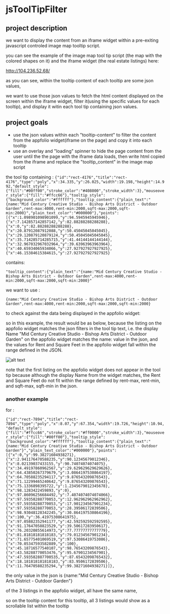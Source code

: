 # jsToolTipFilter

## project description 

we want to display the content from an iframe widget within a pre-exiting javascript controled image map tooltip script.

you can see the example of the image map tool tip script (the map with the colored shapes on it) and the iframe widget (the real estate listings) here:

http://104.236.52.68/

as you can see, within the tooltip content of each tooltip are some json values,

we want to use those json values to fetch the html content displayed on the screen within the iframe widget, filter it(using the specific values for each tooltip), and display it witin each tool tip containing json values. 


## project goals

- use the json values within each "tooltip-content" to filter the content from the appfolio widget(iframe on the page) and copy it into each tooltip
- use an overlay and "loading" spinner to hide the page content from the user until the the page with the iframe data loads, then write html copied from the iframe and replace the "tooltip_content" in the image map script

the tool tip containing :
`
{"id":"rect-4176","title":"rect-4176","type":"poly","x":34.335,"y":26.025,"width":19.198,"height":14.992,"default_style":{"fill":"#00ff00","stroke_color":"#408000","stroke_width":3},"mouseover_style":{"fill":"#ffcc66"},"tooltip_style":{"background_color":"#ffffff"},"tooltip_content":{"plain_text":"{name:"Mid Century Creative Studio - Bishop Arts District - Outdoor Garden",rent-max:4000,rent-min:2000,sqft-max:2000,sqft-min:2000}","plain_text_color":"#000000"},"points":[{"x":1.098901098901099,"y":94.5945945945946},{"x":7.142857142857142,"y":82.88288288288288},{"x":0,"y":82.88288288288288},{"x":20.87912087912088,"y":50.45045045045045},{"x":29.120879120879124,"y":50.45045045045045},{"x":35.714285714285715,"y":41.44144144144144},{"x":32.967032967032964,"y":39.63963963963964},{"x":40.65934065934066,"y":27.927927927927925},{"x":46.15384615384615,"y":27.927927927927925}
`

contains: 

`"tooltip_content":{"plain_text":"{name:"Mid Century Creative Studio - Bishop Arts District - Outdoor Garden",rent-max:4000,rent-min:2000,sqft-max:2000,sqft-min:2000}"`

we want to use :

`{name:"Mid Century Creative Studio - Bishop Arts District - Outdoor Garden",rent-max:4000,rent-min:2000,sqft-max:2000,sqft-min:2000}`

to check against the data being displayed in the appfolio widget:

so in this example, the result would be as below, because the listing on the appfolio widget matches the json filters in the tool tip text, i.e. the display Name "Mid Century Creative Studio - Bishop Arts District - Outdoor Garden" on the appfolio widget matches the name: value in the json, and the values for Rent and Square Feet in the appfolio widget fall within the range defined in the JSON. 

![alt text](http://104.236.52.68/images/example.jpg "example")

note that the first listing on the appfolio widget does not appear in the tool tip because although the display Name from the widget matches, the Rent and Square Feet do not fit within the range defined by rent-max, rent-min, and sqft-max, sqft-min in the json.

### another example 

for :

`{"id":"rect-7894","title":"rect-7894","type":"poly","x":8.07,"y":67.354,"width":19.726,"height":10.94,"default_style":{"fill":"#ffcc66","stroke_color":"#ff0000","stroke_width":3},"mouseover_style":{"fill":"#00ff00"},"tooltip_style":{"background_color":"#ffffff"},"tooltip_content":{"plain_text":"{name:"Mid Century Creative Studio - Bishop Arts District - Outdoor Garden"}","plain_text_color":"#000000"},"points":[{"x":0,"y":99.38271604938271},{"x":2.941176470588235,"y":90.12345679012346},{"x":8.02139037433155,"y":90.74074074074075},{"x":34.49197860962567,"y":29.629629629629626},{"x":64.43850267379679,"y":3.0864197530864197},{"x":64.70588235294117,"y":9.876543209876543},{"x":71.12299465240642,"y":9.876543209876543},{"x":75.1336898395722,"y":1.2345679012345678},{"x":98.1283422459893,"y":0},{"x":97.86096256684492,"y":7.4074074074074066},{"x":97.59358288770053,"y":12.962962962962962},{"x":97.59358288770053,"y":17.901234567901234},{"x":97.59358288770053,"y":28.39506172839506},{"x":98.93048128342245,"y":30.864197530864196},{"x":100,"y":36.41975308641975},{"x":97.05882352941177,"y":42.592592592592595},{"x":91.17647058823529,"y":39.50617283950617},{"x":76.20320855614973,"y":77.77777777777779},{"x":81.81818181818183,"y":79.01234567901234},{"x":71.65775401069519,"y":97.53086419753086},{"x":70.05347593582889,"y":100},{"x":45.18716577540107,"y":98.76543209876543},{"x":43.58288770053476,"y":95.67901234567901},{"x":47.593582887700535,"y":87.65432098765432},{"x":18.181818181818183,"y":83.9506172839506},{"x":11.76470588235294,"y":99.38271604938271}]},`

the only value in the json is {name:"Mid Century Creative Studio - Bishop Arts District - Outdoor Garden"}

of the 3 listings in the appfolio widget, all have the same name, 

so on the tooltip content for this tooltip, all 3 listings would show as a scrollable list within the tooltip













